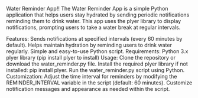 Water Reminder App!!
The Water Reminder App is a simple Python application that helps users stay hydrated by sending periodic notifications reminding them to drink water. This app uses the plyer library to display notifications, prompting users to take a water break at regular intervals.

Features:
Sends notifications at specified intervals (every 60 minutes by default).
Helps maintain hydration by reminding users to drink water regularly.
Simple and easy-to-use Python script.
Requirements:
Python 3.x
plyer library (pip install plyer to install)
Usage:
Clone the repository or download the water_reminder.py file.
Install the required plyer library if not installed: pip install plyer.
Run the water_reminder.py script using Python.
Customization:
Adjust the time interval for reminders by modifying the REMINDER_INTERVAL variable in the script (default: 60 minutes).
Customize notification messages and appearance as needed within the script.